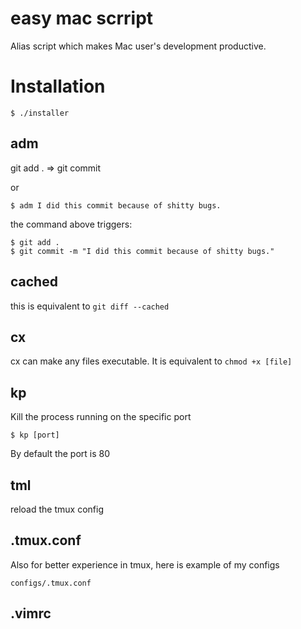 # easy mac scrript

Alias script which makes Mac user's development productive.

# Installation

```
$ ./installer
```

## adm

git add . => git commit

or

```
$ adm I did this commit because of shitty bugs.
```

the command above triggers:

```
$ git add .
$ git commit -m "I did this commit because of shitty bugs."
```

## cached

this is equivalent to `git diff --cached`

## cx

cx can make any files executable. It is equivalent to `chmod +x [file]`

## kp

Kill the process running on the specific port

```
$ kp [port]
```

By default the port is 80

## tml

reload the tmux config

## .tmux.conf

Also for better experience in tmux, here is example of my configs

```
configs/.tmux.conf
```

## .vimrc


